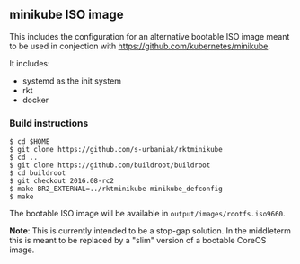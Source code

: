 ## minikube ISO image

This includes the configuration for an alternative bootable ISO image meant to be used in conjection with https://github.com/kubernetes/minikube.

It includes:
- systemd as the init system
- rkt
- docker

### Build instructions
```
$ cd $HOME
$ git clone https://github.com/s-urbaniak/rktminikube
$ cd ..
$ git clone https://github.com/buildroot/buildroot
$ cd buildroot
$ git checkout 2016.08-rc2
$ make BR2_EXTERNAL=../rktminikube minikube_defconfig
$ make
```

The bootable ISO image will be available in `output/images/rootfs.iso9660`.

**Note**: This is currently intended to be a stop-gap solution. In the middleterm this is meant to be replaced by a "slim" version of a bootable CoreOS image.
